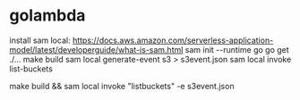# golambda

install sam local: https://docs.aws.amazon.com/serverless-application-model/latest/developerguide/what-is-sam.html
sam init --runtime go
go get ./...
make build
sam local generate-event s3 > s3event.json
sam local invoke list-buckets

make build && sam local invoke "listbuckets" -e s3event.json